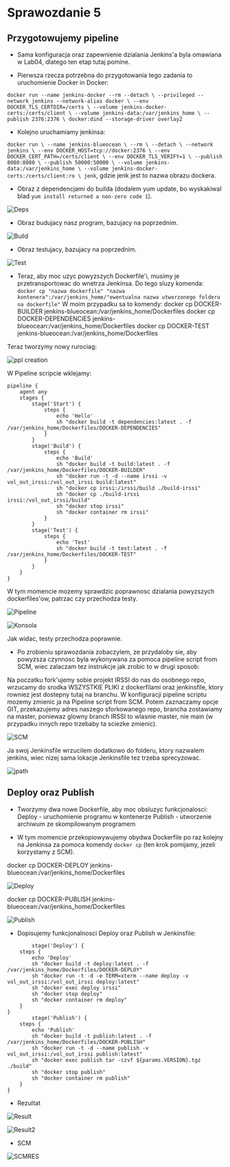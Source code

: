 
# Sprawozdanie 5

## Przygotowujemy pipeline

* Sama konfiguracja oraz zapewnienie dzialania Jenkins'a byla omawiana w Lab04, dlatego ten etap tutaj pomine.

* Pierwsza rzecza potrzebna do przygotowania tego zadania to uruchomienie Docker in Docker:

 `docker run --name jenkins-docker --rm --detach \
  --privileged --network jenkins --network-alias docker \
  --env DOCKER_TLS_CERTDIR=/certs \
  --volume jenkins-docker-certs:/certs/client \
  --volume jenkins-data:/var/jenkins_home \
  --publish 2376:2376 \
  docker:dind --storage-driver overlay2`
  
* Kolejno uruchamiamy jenkinsa:

`docker run \
  --name jenkins-blueocean \
  --rm \
  --detach \
  --network jenkins \
  --env DOCKER_HOST=tcp://docker:2376 \
  --env DOCKER_CERT_PATH=/certs/client \
  --env DOCKER_TLS_VERIFY=1 \
  --publish 8080:8080 \
  --publish 50000:50000 \
  --volume jenkins-data:/var/jenkins_home \
  --volume jenkins-docker-certs:/certs/client:ro \
  jenk`, gdzie jenk jest to nazwa obrazu dockera.
  
* Obraz z dependencjami do builda (dodalem yum update, bo wyskakiwal blad `yum install returned a non-zero code 1`).

![Deps](https://i.imgur.com/jk8rmoL.png)

* Obraz budujacy nasz program, bazujacy na poprzednim.

![Build](https://i.imgur.com/LXUvOP1.png)

* Obraz testujacy, bazujacy na poprzednim.

![Test](https://i.imgur.com/egtrQCS.png)

* Teraz, aby moc uzyc powyzszych Dockerfile'i, musimy je przetransportowac do wnetrza Jenkinsa. Do tego sluzy komenda: 
`docker cp "nazwa dockerfile" "nazwa kontenera":/var/jenkins_home/"ewentualna nazwa utworzonego folderu na dockerfile"`
W moim przypadku sa to komendy:
docker cp DOCKER-BUILDER jenkins-blueocean:/var/jenkins_home/Dockerfiles
docker cp DOCKER-DEPENDENCIES jenkins-blueocean:/var/jenkins_home/Dockerfiles
docker cp DOCKER-TEST jenkins-blueocean:/var/jenkins_home/Dockerfiles

Teraz tworzymy nowy rurociag:

![ppl creation](https://i.imgur.com/vFNEqU5.png)

W Pipeline scripcie wklejamy:
```
pipeline {
    agent any
    stages {
        stage('Start') {
            steps {
                echo 'Hello'
                sh "docker build -t dependencies:latest . -f /var/jenkins_home/Dockerfiles/DOCKER-DEPENDENCIES"
            }
        }
        stage('Build') {
            steps {
                echo 'Build'
                sh "docker build -t build:latest . -f /var/jenkins_home/Dockerfiles/DOCKER-BUILDER"
                sh "docker run -t -d --name irssi -v vol_out_irssi:/vol_out_irssi build:latest"
                sh "docker cp irssi:/irssi/build ./build-irssi"
                sh "docker cp ./build-irssi irssi:/vol_out_irssi/build"
                sh "docker stop irssi"
                sh "docker container rm irssi"
            }
        }
        stage('Test') {
            steps {
                echo 'Test'
                sh "docker build -t test:latest . -f /var/jenkins_home/Dockerfiles/DOCKER-TEST"
            }
        }
    }
}
```

W tym momencie mozemy sprawdzic poprawnosc dzialania powyzszych dockerfiles'ow, patrzac czy przechodza testy.

![Pipeline](https://i.imgur.com/SZwWRVP.png)

![Konsola](https://i.imgur.com/jZ2qvVD.png)

Jak widac, testy przechodza poprawnie.

* Po zrobieniu sprawozdania zobaczylem, ze przydaloby sie, aby powyzsza czynnosc byla wykonywana za pomoca pipeline script from SCM, wiec zalaczam tez instrukcje jak zrobic to w drugi sposob:

Na poczatku fork'ujemy sobie projekt IRSSI do nas do osobnego repo, wrzucamy do srodka WSZYSTKIE PLIKI z dockerfilami oraz jenkinsfile, ktory rowniez jest dostepny tutaj na branchu.
W konfiguracji pipeline scriptu mozemy zmienic ja na Pipeline script from SCM. Potem zaznaczamy opcje GIT, przekazujemy adres naszego sforkowanego repo, brancha zostawiamy na master, poniewaz
glowny branch IRSSI to wlasnie master, nie main (w przypadku innych repo trzebaby ta sciezke zmienic).

![SCM](https://i.imgur.com/8J57JwH.png)

Ja swoj Jenkinsfile wrzucilem dodatkowo do folderu, ktory nazwalem jenkins, wiec nizej sama lokacje Jenkinsfile tez trzeba sprecyzowac.

![jpath](https://i.imgur.com/zAxf0f1.png)

## Deploy oraz Publish

* Tworzymy dwa nowe Dockerfile, aby moc obsluzyc funkcjonalosci:
Deploy - uruchomienie programu w kontenerze
Publish - utworzenie archiwum ze skompilowanym programem

* W tym momencie przekopiowywujemy obydwa Dockerfile po raz kolejny na Jenkinsa za pomoca komendy `docker cp` (ten krok pomijamy, jezeli korzystamy z SCM).

docker cp DOCKER-DEPLOY jenkins-blueocean:/var/jenkins_home/Dockerfiles

![Deploy](https://i.imgur.com/pD2jSTK.png)

docker cp DOCKER-PUBLISH jenkins-blueocean:/var/jenkins_home/Dockerfiles

![Publish](https://i.imgur.com/1qXMMBs.png)

* Dopisujemy funkcjonalnosci Deploy oraz Publish w Jenkinsfile:

```
        stage('Deploy') {
    steps {
        echo 'Deploy'
        sh "docker build -t deploy:latest . -f /var/jenkins_home/Dockerfiles/DOCKER-DEPLOY"
		sh "docker run -t -d -e TERM=xterm --name deploy -v vol_out_irssi:/vol_out_irssi deploy:latest"
		sh "docker exec deploy irssi"
		sh "docker stop deploy"
		sh "docker container rm deploy"
    }
}
        stage('Publish') {
    steps {
        echo 'Publish'
        sh "docker build -t publish:latest . -f /var/jenkins_home/Dockerfiles/DOCKER-PUBLISH"
		sh "docker run -t -d --name publish -v vol_out_irssi:/vol_out_irssi publish:latest"
		sh "docker exec publish tar -czvf ${params.VERSION}.tgz ./build"
		sh "docker stop publish"
		sh "docker container rm publish"
    }
}
```

* Rezultat

![Result](https://i.imgur.com/CdLUyLa.png)

![Result2](https://i.imgur.com/rWjQqYu.png)

* SCM

![SCMRES](https://i.imgur.com/n5fJXQ8.png)









